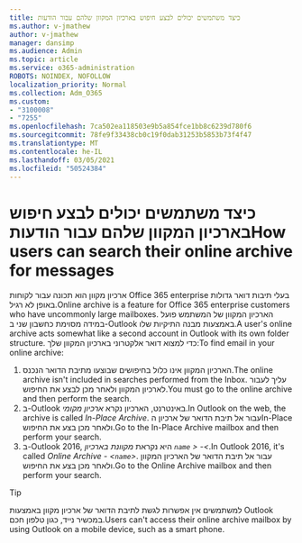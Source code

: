 ```yaml
---
title: כיצד משתמשים יכולים לבצע חיפוש בארכיון המקוון שלהם עבור הודעות
ms.author: v-jmathew
author: v-jmathew
manager: dansimp
ms.audience: Admin
ms.topic: article
ms.service: o365-administration
ROBOTS: NOINDEX, NOFOLLOW
localization_priority: Normal
ms.collection: Adm_O365
ms.custom:
- "3100008"
- "7255"
ms.openlocfilehash: 7ca502ea118503e9b5a854fce1bb8c6239d780f6
ms.sourcegitcommit: 78fe9f33438cb0c19f0dab31253b5853b73f4f47
ms.translationtype: MT
ms.contentlocale: he-IL
ms.lasthandoff: 03/05/2021
ms.locfileid: "50524384"
---
```

# <a name="how-users-can-search-their-online-archive-for-messages"></a><span data-ttu-id="e9e6b-102">כיצד משתמשים יכולים לבצע חיפוש בארכיון המקוון שלהם עבור הודעות</span><span class="sxs-lookup"><span data-stu-id="e9e6b-102">How users can search their online archive for messages</span></span>

<span data-ttu-id="e9e6b-103">ארכיון מקוון הוא תכונה עבור לקוחות Office 365 enterprise בעלי תיבות דואר גדולות באופן לא רגיל.</span><span class="sxs-lookup"><span data-stu-id="e9e6b-103">Online archive is a feature for Office 365 enterprise customers who have uncommonly large mailboxes.</span></span> <span data-ttu-id="e9e6b-104">הארכיון המקוון של המשתמש פועל במידה מסוימת כחשבון שני ב-Outlook באמצעות מבנה התיקיות שלו.</span><span class="sxs-lookup"><span data-stu-id="e9e6b-104">A user's online archive acts somewhat like a second account in Outlook with its own folder structure.</span></span> <span data-ttu-id="e9e6b-105">כדי למצוא דואר אלקטרוני בארכיון המקוון שלך:</span><span class="sxs-lookup"><span data-stu-id="e9e6b-105">To find email in your online archive:</span></span>

1. <span data-ttu-id="e9e6b-106">הארכיון המקוון אינו כלול בחיפושים שבוצעו מתיבת הדואר הנכנס.</span><span class="sxs-lookup"><span data-stu-id="e9e6b-106">The online archive isn't included in searches performed from the Inbox.</span></span> <span data-ttu-id="e9e6b-107">עליך לעבור לארכיון המקוון ולאחר מכן לבצע את החיפוש.</span><span class="sxs-lookup"><span data-stu-id="e9e6b-107">You must go to the online archive and then perform the search.</span></span>
2. <span data-ttu-id="e9e6b-108">ב-Outlook באינטרנט, הארכיון נקרא *ארכיון מקומי*.</span><span class="sxs-lookup"><span data-stu-id="e9e6b-108">In Outlook on the web, the archive is called *In-Place Archive*.</span></span> <span data-ttu-id="e9e6b-109">עבור אל תיבת הדואר של ארכיון הIn-Place ולאחר מכן בצע את החיפוש.</span><span class="sxs-lookup"><span data-stu-id="e9e6b-109">Go to the In-Place Archive mailbox and then perform your search.</span></span>
3. <span data-ttu-id="e9e6b-110">ב-Outlook 2016, היא נקראת *מקוונת בארכיון `name` > -<*.</span><span class="sxs-lookup"><span data-stu-id="e9e6b-110">In Outlook 2016, it's called *Online Archive - <`name`>*.</span></span> <span data-ttu-id="e9e6b-111">עבור אל תיבת הדואר של הארכיון המקוון ולאחר מכן בצע את החיפוש.</span><span class="sxs-lookup"><span data-stu-id="e9e6b-111">Go to the Online Archive mailbox and then perform your search.</span></span>

> [!TIP]
> <span data-ttu-id="e9e6b-112">למשתמשים אין אפשרות לגשת לתיבת הדואר של ארכיון מקוון באמצעות Outlook במכשיר נייד, כגון טלפון חכם.</span><span class="sxs-lookup"><span data-stu-id="e9e6b-112">Users can't access their online archive mailbox by using Outlook on a mobile device, such as a smart phone.</span></span>
